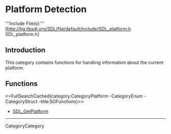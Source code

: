 
# Platform Detection

'''Include File(s):'''  [http://hg.libsdl.org/SDL/file/default/include/SDL_platform.h SDL_platform.h]


## Introduction
This category contains functions for handling information about the current platform. 


<!-- #Remove this line and the ## below to use this markup if it becomes relevant to this category -->
<!-- #== Enumerations == -->
<!-- #<<FullSearchCached(category:CategoryEnum CategoryPlatform -title:SGEnumerations)>> -->

<!-- #== Structures == -->
<!-- #<<FullSearchCached(category:CategoryStruct CategoryPlatform -title:SGStructures)>> -->

## Functions
<<FullSearchCached(category:CategoryPlatform -CategoryEnum -CategoryStruct -title:SGFunctions)>>

<!-- BEGIN CATEGORY LIST -->
- [SDL_GetPlatform](SDL_GetPlatform)
<!-- END CATEGORY LIST -->
----
CategoryCategory
